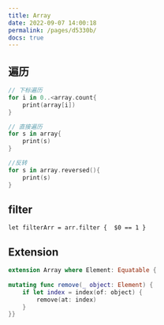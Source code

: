 ```yaml
---
title: Array
date: 2022-09-07 14:00:18
permalink: /pages/d5330b/
docs: true
---
```






## 遍历

```swift
// 下标遍历
for i in 0..<array.count{
	print(array[i])
}

// 直接遍历
for s in array{
	print(s)
}

//反转
for s in array.reversed(){ 
	print(s)
}
```



## filter

```
let filterArr = arr.filter {  $0 == 1 }
```





## Extension

```swift
extension Array where Element: Equatable {
 
mutating func remove(_ object: Element) {
    if let index = index(of: object) {
        remove(at: index)
    }
}}
```
